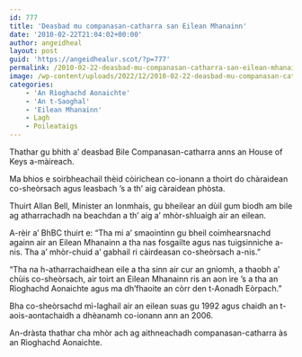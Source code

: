 ```yaml
---
id: 777
title: 'Deasbad mu companasan-catharra san Eilean Mhanainn'
date: '2010-02-22T21:04:02+00:00'
author: angeidheal
layout: post
guid: 'https://angeidhealur.scot/?p=777'
permalink: /2010-02-22-deasbad-mu-companasan-catharra-san-eilean-mhanainn/
image: /wp-content/uploads/2022/12/2010-02-22-deasbad-mu-companasan-catharra-san-eilean-mhanainn.webp
categories:
    - 'An Rìoghachd Aonaichte'
    - 'An t-Saoghal'
    - 'Eilean Mhanainn'
    - Lagh
    - Poileataigs
---
```


Thathar gu bhith a’ deasbad Bile Companasan-catharra anns an House of Keys a-màireach.

Ma bhios e soirbheachail thèid còirichean co-ionann a thoirt do chàraidean co-sheòrsach agus leasbach ’s a th’ aig càraidean phòsta.

Thuirt Allan Bell, Minister an Ionmhais, gu bheilear an dùil gum biodh am bile ag atharrachadh na beachdan a th’ aig a’ mhòr-shluaigh air an eilean.

A-rèir a’ BhBC thuirt e: “Tha mi a’ smaointinn gu bheil coimhearsnachd againn air an Eilean Mhanainn a tha nas fosgailte agus nas tuigsinniche a-nis. Tha a’ mhòr-chuid a’ gabhail ri càirdeasan co-sheòrsach a-nis.”

“Tha na h-atharrachaidhean eile a tha sinn air cur an gnìomh, a thaobh a’ chùis co-sheòrsach, air toirt an Eilean Mhanainn ris an aon ìre ’s a tha an Rìoghachd Aonaichte agus ma dh’fhaoite an còrr den t-Aonadh Eòrpach.”

Bha co-sheòrsachd mì-laghail air an eilean suas gu 1992 agus chaidh an t-aois-aontachaidh a dhèanamh co-ionann ann an 2006.

An-dràsta thathar cha mhòr ach ag aithneachadh companasan-catharra às an Rìoghachd Aonaichte.